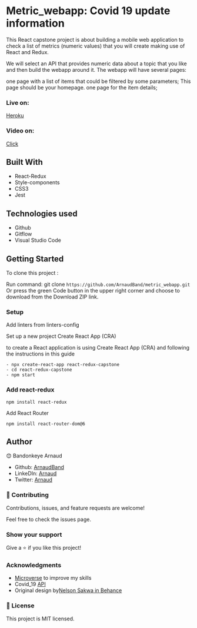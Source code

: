 # Metric_webapp: Covid 19 update information


This React capstone project is about building a mobile web application to check a list of metrics (numeric values) that you will create making use of React and Redux.

We will select an API that provides numeric data about a topic that you like and then build the webapp around it. The webapp will have several pages:

one page with a list of items that could be filtered by some parameters; This page should be your homepage.
one page for the item details;

### Live on: 

[Heroku](https://covid-data-19.herokuapp.com/)

### Video on:

[Click](https://www.loom.com/share/e0ef058b662b405b8a072ec48be2866a)

## Built With

- React-Redux
- Style-components
- CSS3
- Jest

## Technologies used

- Github
- Gitflow
- Visual Studio Code

## Getting Started

To clone this project :

Run command: git clone `https://github.com/ArnaudBand/metric_webapp.git`
Or press the green Code button in the upper right corner and choose to download from the Download ZIP link.

### Setup

Add linters from linters-config

Set up a new project Create React App (CRA)

to create a React application is using Create React App (CRA) and following the instructions in this guide

```
- npx create-react-app react-redux-capstone
- cd react-redux-capstone
- npm start
```

### Add react-redux

`npm install react-redux`

Add React Router

`npm install react-router-dom@6`

## Author 

😊 Bandonkeye Arnaud

- Github: [ArnaudBand](https://github.com/ArnaudBand)
- LinkeDIn: [Arnaud](https://www.linkedin.com/in/arnaudbandonkeye/)
- Twitter: [Arnaud](https://www.twitter.com/@ba104781)

### 🤝 Contributing

Contributions, issues, and feature requests are welcome!

Feel free to check the issues page.

### Show your support

Give a ⭐️ if you like this project!

### Acknowledgments

- [Microverse](https://www.microverse.org/) to improve my skills
- Covid_19 [API](https://disease.sh/v3/covid-19/countries)
- Original design by[Nelson Sakwa in Behance](https://www.behance.net/sakwadesignstudio)

### 📝 License

This project is MIT licensed.
